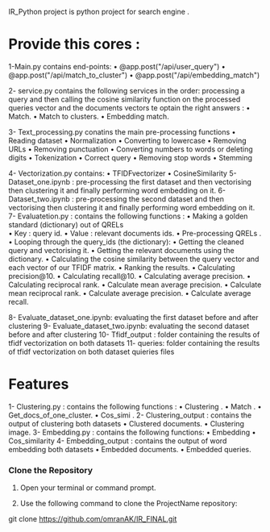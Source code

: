 IR_Python project is python project for search engine  .
# Provide this cores :
1-Main.py contains end-points: 
    •	@app.post("/api/user_query")
    •	@app.post("/api/match_to_cluster")
    •	@app.post("/api/embedding_match")

2- service.py contains the following services in the order: 
  processing a query and then calling the cosine similarity function on the processed queries vector and the documents vectors te optain the right answers :
    •	Match.
    •	Match to clusters.
    •	Embedding match.

3- Text_processing.py conatins the main pre-processing functions
  	• Reading dataset
	  • Normalization 
    • Converting to lowercase 
  	• Removing URLs
    • Removing punctuation
    • Converting numbers to words or deleting digits
    • Tokenization 
    • Correct query
    • Removing stop words
    • Stemming 

4- Vectorization.py contains:
    • TFIDFvectorizer
    • CosineSimilarity
5- Dataset_one.ipynb : pre-processing the first dataset and then vectorising then clustering it and finally performing word embedding on it.
6- Dataset_two.ipynb : pre-processing the second dataset and then vectorising then clustering it and finally performing word embedding on it.
7- Evaluatetion.py : contains the following functions :
    • Making  a golden standard (dictionary) out of QRELs  
    •	Key : query id.
    • Value : relevant documents ids.
    • Pre-processing QRELs .
    • Looping through the query_ids (the dictionary):
    • Getting the cleaned query and vectorising it.
    • Getting the relevant documents using the dictionary.
    • Calculating the cosine similarity between the query vector and each vector of our TFIDF matrix.
    • Ranking the results.
    • Calculating precision@10.
    • Calculating recall@10.
    • Calculating average precision.
    • Calculating reciprocal rank.
    • Calculate mean average precision. 
    • Calculate mean reciprocal rank.
    • Calculate average precision.
    • Calculate average recall.

8- Evaluate_dataset_one.ipynb: evaluating the first dataset before and after clustering
9- Evaluate_dataset_two.ipynb: evaluating the second dataset before and after clustering
10- Tfidf_output : folder containing the results of tfidf vectorization on both datasets
11- queries: folder containing the results of tfidf vectorization on both dataset quieries files
# Features

1- Clustering.py  : contains the following functions :
    • Clustering . 
    • Match .
    • Get_docs_of_one_cluster.
    • Cos_simi .
2- Clustering_output  : contains the output of clustering both datasets
    • Clustered documents.
    • Clustering image.
3- Embedding.py  : contains the following functions:
    • Embedding
    • Cos_similarity
4- Embedding_output : contains the output of word embedding both datasets
    • Embedded documents.
    • Embedded queries.  

### Clone the Repository

1. Open your terminal or command prompt.

2. Use the following command to clone the ProjectName repository:

git clone https://github.com/omranAK/IR_FINAL.git
